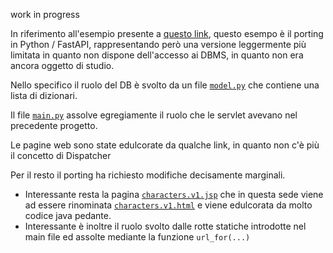 work in progress

In riferimento all'esempio presente a [questo link](../../5X-INFO/es-05_2023-11-07_TheSimpsonsDB), questo esempo è il porting in Python / FastAPI, rappresentando però una versione leggermente più limitata in quanto non dispone dell'accesso ai DBMS, in quanto non era ancora oggetto di studio.

Nello specifico il ruolo del DB è svolto da un file [`model.py`](./model.py) che contiene una lista di dizionari.

Il file [`main.py`](./main.py) assolve egregiamente il ruolo che le servlet avevano nel precedente progetto.

Le pagine web sono state edulcorate da qualche link, in quanto non c'è più il concetto di Dispatcher

Per il resto il porting ha richiesto modifiche decisamente marginali.

* Interessante resta la pagina [`characters.v1.jsp`](../../5X-INFO/es-05_2023-11-07_TheSimpsonsDB/src/main/webapp/characters.v1.jsp) che in questa sede viene ad essere rinominata [`characters.v1.html`](./templates/characters.v1.html) e viene edulcorata da molto codice java pedante.
* Interessante è inoltre il ruolo svolto dalle rotte statiche introdotte nel main file ed assolte mediante la funzione `url_for(...)`